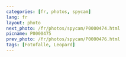 ```yaml
---
categories: [fr, photos, spycam]
lang: fr
layout: photo
next_photo: /fr/photos/spycam/P0000474.html
picname: P0000475
prev_photo: /fr/photos/spycam/P0000476.html
tags: [Fotofalle, Leopard]
---
```


